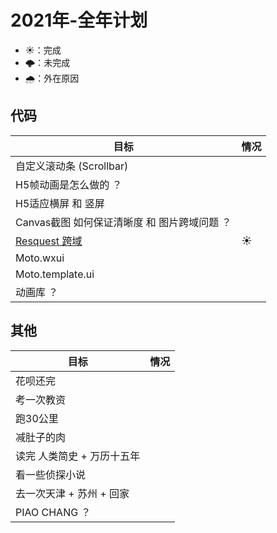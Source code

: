 # 2021年-全年计划

+ ☀️：完成
+ 🌩️：未完成
+ 🌧️：外在原因 

## 代码

目标 | 情况 
---  | --- 
自定义滚动条 (Scrollbar) | 
H5帧动画是怎么做的 ？    |
H5适应横屏 和 竖屏      |
Canvas截图 如何保证清晰度 和 图片跨域问题 ？ | 
[Resquest 跨域](https://github.com/angxuejian/nodejs-http-proxy-template) | ☀️
Moto.wxui        |
Moto.template.ui |
动画库 ？ |

## 其他

目标 | 情况
--- | ---
花呗还完 | 
考一次教资 |
跑30公里 |
减肚子的肉 |
读完 人类简史 + 万历十五年 |
看一些侦探小说 |
去一次天津 + 苏州 + 回家 |
PIAO CHANG ？ |